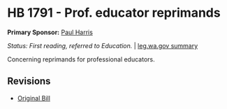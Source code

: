 # HB 1791 - Prof. educator reprimands
**Primary Sponsor:** [Paul Harris](/person/leg/paul.harris.md)

*Status: First reading, referred to Education.* | [leg.wa.gov summary](https://app.leg.wa.gov/billsummary?BillNumber=1791&Year=2021)

Concerning reprimands for professional educators.

## Revisions
* [Original Bill](1/)
